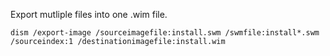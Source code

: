 Export mutliple files into one .wim file.

`dism /export-image /sourceimagefile:install.swm /swmfile:install*.swm /sourceindex:1 /destinationimagefile:install.wim`
